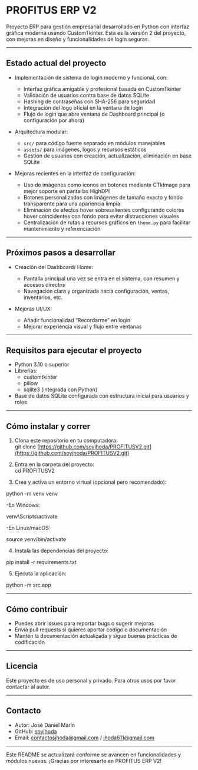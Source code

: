 # PROFITUS ERP V2

Proyecto ERP para gestión empresarial desarrollado en Python con interfaz gráfica moderna usando CustomTkinter. Esta es la versión 2 del proyecto, con mejoras en diseño y funcionalidades de login seguras.

---

## Estado actual del proyecto

- Implementación de sistema de login moderno y funcional, con:
  - Interfaz gráfica amigable y profesional basada en CustomTkinter
  - Validación de usuarios contra base de datos SQLite
  - Hashing de contraseñas con SHA-256 para seguridad
  - Integración del logo oficial en la ventana de login
  - Flujo de login que abre ventana de Dashboard principal (o configuración por ahora)

- Arquitectura modular:
  - `src/` para código fuente separado en módulos manejables
  - `assets/` para imágenes, logos y recursos estáticos
  - Gestión de usuarios con creación, actualización, eliminación en base SQLite

- Mejoras recientes en la interfaz de configuración:
  - Uso de imágenes como iconos en botones mediante CTkImage para mejor soporte en pantallas HighDPI
  - Botones personalizados con imágenes de tamaño exacto y fondo transparente para una apariencia limpia
  - Eliminación de efectos hover sobresalientes configurando colores hover coincidentes con fondo para evitar distracciones visuales
  - Centralización de rutas a recursos gráficos en `theme.py` para facilitar mantenimiento y referenciación

---

## Próximos pasos a desarrollar

- Creación del Dashboard/ Home:
  - Pantalla principal una vez se entra en el sistema, con resumen y accesos directos
  - Navegación clara y organizada hacia configuración, ventas, inventarios, etc.

- Mejoras UI/UX:
  - Añadir funcionalidad “Recordarme” en login
  - Mejorar experiencia visual y flujo entre ventanas

---

## Requisitos para ejecutar el proyecto

- Python 3.10 o superior  
- Librerías:
  - customtkinter
  - pillow
  - sqlite3 (integrada con Python)
- Base de datos SQLite configurada con estructura inicial para usuarios y roles

---

## Cómo instalar y correr

1. Clona este repositorio en tu computadora:  
git clone [https://github.com/soyjhoda/PROFITUSV2.git](https://github.com/soyjhoda/PROFITUSV2.git)

2. Entra en la carpeta del proyecto:  
cd PROFITUSV2

3. Crea y activa un entorno virtual (opcional pero recomendado):  

python -m venv venv

-En Windows:  

venv\Scripts\activate

-En Linux/macOS:  

source venv/bin/activate

4. Instala las dependencias del proyecto:  

pip install -r requirements.txt

5. Ejecuta la aplicación:  

python -m src.app

---

## Cómo contribuir

- Puedes abrir issues para reportar bugs o sugerir mejoras  
- Envía pull requests si quieres aportar código o documentación  
- Mantén la documentación actualizada y sigue buenas prácticas de codificación

---

## Licencia

Este proyecto es de uso personal y privado. Para otros usos por favor contactar al autor.

---

## Contacto

- Autor: José Daniel Marín  
- GitHub: [soyjhoda](https://github.com/soyjhoda)  
- Email: [contactosjhoda@gmail.com](mailto:contactosjhoda@gmail.com) / [jhoda611@gmail.com](mailto:jhoda611@gmail.com)

---

Este README se actualizará conforme se avancen en funcionalidades y módulos nuevos. ¡Gracias por interesarte en PROFITUS ERP V2!
